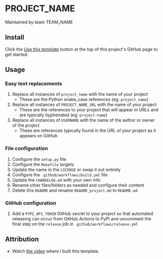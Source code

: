# PROJECT_NAME

Maintained by team TEAM_NAME


## Install

Click the [Use this template](https://github.com/Justintime50/python-template/generate) button at the top of this project's GitHub page to get started.

## Usage

### Easy text replacements

1. Replace all instances of `project_name` with the name of your project
    * These are the Python snake_case references (eg: `project_name`)
1. Replace all instances of `PROJECT_NAME_URL` with the name of your project
    * These are the references to your project that will appear in URLs and are typically hyphenated (eg: `project-name`)
1. Replace all instances of `USERNAME` with the name of the author or owner of the project
    * These are references typically found in the URL of your project as it appears on GitHub

### File configuration

1. Configure the `setup.py` file
1. Configure the `Makefile` targets
1. Update the name in the `LICENSE` or swap it out entirely
1. Configure the `.github/workflows/build.yml` file
1. Update the `CHANGELOG.md` with your own info
1. Rename other files/folders as needed and configure their content
1. Delete this `README` and rename `README_project.md` to `README.md`

### GitHub configuration

1. Add a `PYPI_API_TOKEN` GitHub secret to your project so that automated releasing can occur from GitHub Actions to PyPI and uncomment the final step on the `release` job in `.github/workflows/release.yml`

## Attribution

* Watch [the video](https://youtu.be/ZMfcl3CnRhA) where I built this template.
